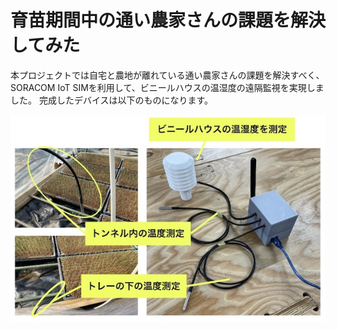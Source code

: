 <head>
  <link href="../css/extra.css" rel="stylesheet"></link>
</head>

# 育苗期間中の通い農家さんの課題を解決してみた

本プロジェクトでは自宅と農地が離れている通い農家さんの課題を解決すべく、SORACOM IoT SIMを利用して、ビニールハウスの温湿度の遠隔監視を実現しました。
完成したデバイスは以下のものになります。

![](../images/prototype/prototype5/device/device_1.jpg#center)


